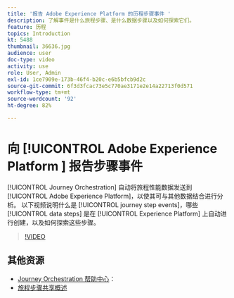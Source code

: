 ```yaml
---
title: '报告 Adobe Experience Platform 的历程步骤事件 '
description: 了解事件是什么旅程步骤、是什么数据步骤以及如何探索它们。
feature: 历程
topics: Introduction
kt: 5488
thumbnail: 36636.jpg
audience: user
doc-type: video
activity: use
role: User, Admin
exl-id: 1ce7909e-173b-46f4-b20c-e6b5bfcb9d2c
source-git-commit: 6f3d3fcac73e5c770ae3171e2e14a22713f0d571
workflow-type: tm+mt
source-wordcount: '92'
ht-degree: 82%

---
```


# 向 [!UICONTROL Adobe Experience Platform ] 报告步骤事件

[!UICONTROL Journey Orchestration] 自动将旅程性能数据发送到 [!UICONTROL Adobe Experience Platform]，以使其可与其他数据结合进行分析。
以下视频说明什么是 [!UICONTROL journey step events]，哪些 [!UICONTROL data steps] 是在 [!UICONTROL Experience Platform] 上自动进行创建，以及如何探索这些步骤。

>[!VIDEO](https://video.tv.adobe.com/v/36636?quality=12)

## 其他资源

* [Journey Orchestration 帮助中心](https://docs.adobe.com/content/help/zh-Hans/journeys/using/journey-orchestration-home.html)：
* [旅程步骤共享概述](https://docs.adobe.com/content/help/zh-Hans/journeys/using/building-journeys/sharing-journey-steps/sharing-overview.html)
